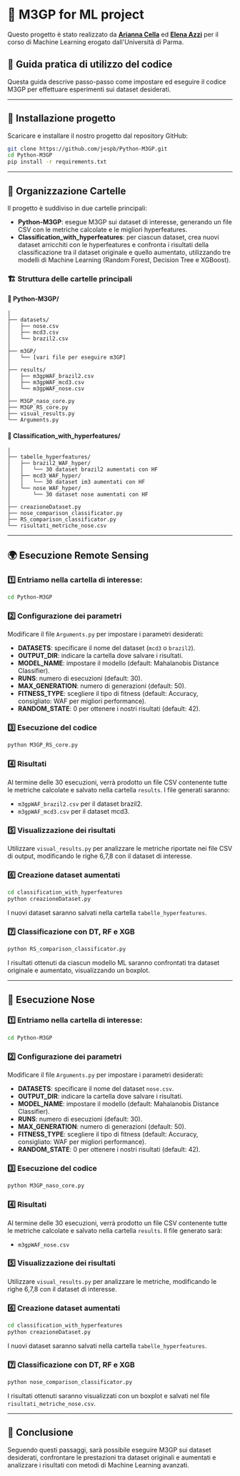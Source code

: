 # 🐍 M3GP for ML project 
Questo progetto è stato realizzato da **[Arianna Cella](https://github.com/ariannaCella)** ed **[Elena Azzi](https://github.com/azzielena)** per il corso di Machine Learning erogato dall'Università di Parma.

## 📖 Guida pratica di utilizzo del codice

Questa guida descrive passo-passo come impostare ed eseguire il codice M3GP per effettuare esperimenti sui dataset desiderati.

---

## 🚀 Installazione progetto

Scaricare e installare il nostro progetto dal repository GitHub:

```bash
git clone https://github.com/jespb/Python-M3GP.git
cd Python-M3GP
pip install -r requirements.txt
```

---

## 📂 Organizzazione Cartelle

Il progetto è suddiviso in due cartelle principali:

- **Python-M3GP**: esegue M3GP sui dataset di interesse, generando un file CSV con le metriche calcolate e le migliori hyperfeatures.
- **Classification_with_hyperfeatures**: per ciascun dataset, crea nuovi dataset arricchiti con le hyperfeatures e confronta i risultati della classificazione tra il dataset originale e quello aumentato, utilizzando tre modelli di Machine Learning (Random Forest, Decision Tree e XGBoost).

### 🏗️ Struttura delle cartelle principali

#### 📁 Python-M3GP/
```
│
├── datasets/
│   ├── nose.csv
│   ├── mcd3.csv
│   └── brazil2.csv
│
├── m3GP/
│   └── [vari file per eseguire m3GP]
│
├── results/
│   ├── m3gpWAF_brazil2.csv
│   ├── m3gpWAF_mcd3.csv
│   └── m3gpWAF_nose.csv
│
├── M3GP_naso_core.py
├── M3GP_RS_core.py
├── visual_results.py
└── Arguments.py
```

#### 📁 Classification_with_hyperfeatures/
```
│
├── tabelle_hyperfeatures/
│   ├── brazil2_WAF_hyper/
│   │   └── 30 dataset brazil2 aumentati con HF
│   ├── mcd3_WAF_hyper/
│   │   └── 30 dataset im3 aumentati con HF
│   └── nose_WAF_hyper/
│       └── 30 dataset nose aumentati con HF
│
├── creazioneDataset.py
├── nose_comparison_classificator.py
├── RS_comparison_classificator.py
└── risultati_metriche_nose.csv
```

---

## 🌍 Esecuzione Remote Sensing

### 1️⃣ Entriamo nella cartella di interesse:
```bash
cd Python-M3GP
```

### 2️⃣ Configurazione dei parametri

Modificare il file `Arguments.py` per impostare i parametri desiderati:

- **DATASETS**: specificare il nome del dataset (`mcd3` o `brazil2`).
- **OUTPUT_DIR**: indicare la cartella dove salvare i risultati.
- **MODEL_NAME**: impostare il modello (default: Mahalanobis Distance Classifier).
- **RUNS**: numero di esecuzioni (default: 30).
- **MAX_GENERATION**: numero di generazioni (default: 50).
- **FITNESS_TYPE**: scegliere il tipo di fitness (default: Accuracy, consigliato: WAF per migliori performance).
- **RANDOM_STATE**: 0 per ottenere i nostri risultati (default: 42).

### 3️⃣ Esecuzione del codice
```bash
python M3GP_RS_core.py
```

### 4️⃣ Risultati

Al termine delle 30 esecuzioni, verrà prodotto un file CSV contenente tutte le metriche calcolate e salvato nella cartella `results`. I file generati saranno:

- `m3gpWAF_brazil2.csv` per il dataset brazil2.
- `m3gpWAF_mcd3.csv` per il dataset mcd3.

### 5️⃣ Visualizzazione dei risultati

Utilizzare `visual_results.py` per analizzare le metriche riportate nei file CSV di output, modificando le righe 6,7,8 con il dataset di interesse.

### 6️⃣ Creazione dataset aumentati
```bash
cd classification_with_hyperfeatures
python creazioneDataset.py
```

I nuovi dataset saranno salvati nella cartella `tabelle_hyperfeatures`.

### 7️⃣ Classificazione con DT, RF e XGB
```bash
python RS_comparison_classificator.py
```

I risultati ottenuti da ciascun modello ML saranno confrontati tra dataset originale e aumentato, visualizzando un boxplot.

---

## 👃 Esecuzione Nose

### 1️⃣ Entriamo nella cartella di interesse:
```bash
cd Python-M3GP
```

### 2️⃣ Configurazione dei parametri

Modificare il file `Arguments.py` per impostare i parametri desiderati:

- **DATASETS**: specificare il nome del dataset `nose.csv`.
- **OUTPUT_DIR**: indicare la cartella dove salvare i risultati.
- **MODEL_NAME**: impostare il modello (default: Mahalanobis Distance Classifier).
- **RUNS**: numero di esecuzioni (default: 30).
- **MAX_GENERATION**: numero di generazioni (default: 50).
- **FITNESS_TYPE**: scegliere il tipo di fitness (default: Accuracy, consigliato: WAF per migliori performance).
- **RANDOM_STATE**: 0 per ottenere i nostri risultati (default: 42).

### 3️⃣ Esecuzione del codice
```bash
python M3GP_naso_core.py
```

### 4️⃣ Risultati

Al termine delle 30 esecuzioni, verrà prodotto un file CSV contenente tutte le metriche calcolate e salvato nella cartella `results`. Il file generato sarà:

- `m3gpWAF_nose.csv`

### 5️⃣ Visualizzazione dei risultati

Utilizzare `visual_results.py` per analizzare le metriche, modificando le righe 6,7,8 con il dataset di interesse.

### 6️⃣ Creazione dataset aumentati
```bash
cd classification_with_hyperfeatures
python creazioneDataset.py
```

I nuovi dataset saranno salvati nella cartella `tabelle_hyperfeatures`.

### 7️⃣ Classificazione con DT, RF e XGB
```bash
python nose_comparison_classificator.py
```

I risultati ottenuti saranno visualizzati con un boxplot e salvati nel file `risultati_metriche_nose.csv`.

---

## 🏁 Conclusione

Seguendo questi passaggi, sarà possibile eseguire M3GP sui dataset desiderati, confrontare le prestazioni tra dataset originali e aumentati e analizzare i risultati con metodi di Machine Learning avanzati.

